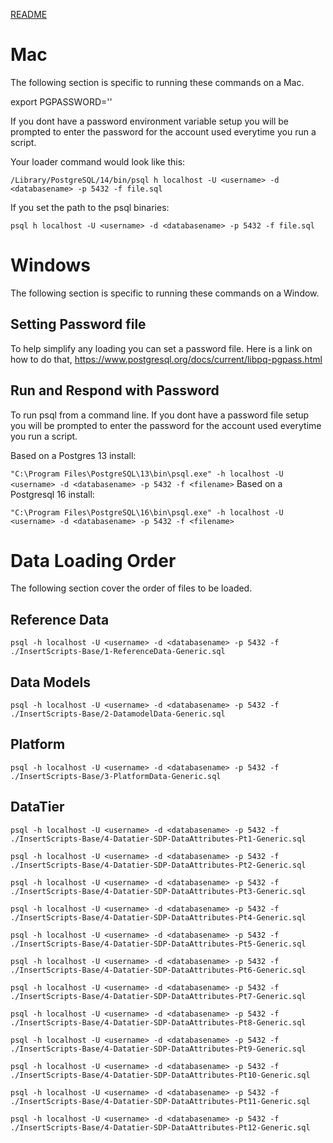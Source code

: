 [README](README.md)

# Mac
The following section is specific to running these commands on a Mac.

export PGPASSWORD='<password>'

If you dont have a password environment variable setup you will be prompted to enter the password for the
account used everytime you run a script.

Your loader command would look like this:

`
/Library/PostgreSQL/14/bin/psql h localhost -U <username> -d <databasename> -p 5432 -f file.sql
`

If you set the path to the psql binaries:

`
psql h localhost -U <username> -d <databasename> -p 5432 -f file.sql
`

# Windows
The following section is specific to running these commands on a Window.

## Setting Password file
To help simplify any loading you can set a password file. Here is a link on how to do that,
https://www.postgresql.org/docs/current/libpq-pgpass.html

## Run and Respond with Password
To run psql from a command line. If you dont have a password file setup you will be prompted to enter the password for the
account used everytime you run a script.

Based on a Postgres 13 install:

`
"C:\Program Files\PostgreSQL\13\bin\psql.exe" -h localhost -U <username> -d <databasename> -p 5432 -f <filename>
`
Based on a Postgresql 16 install:

`
"C:\Program Files\PostgreSQL\16\bin\psql.exe" -h localhost -U <username> -d <databasename> -p 5432 -f <filename>
`

# Data Loading Order
The following section cover the order of files to be loaded.

## Reference Data

`
psql -h localhost -U <username> -d <databasename> -p 5432 -f ./InsertScripts-Base/1-ReferenceData-Generic.sql
`

## Data Models

`
psql -h localhost -U <username> -d <databasename> -p 5432 -f ./InsertScripts-Base/2-DatamodelData-Generic.sql
`

## Platform

`
psql -h localhost -U <username> -d <databasename> -p 5432 -f ./InsertScripts-Base/3-PlatformData-Generic.sql
`

## DataTier

`
psql -h localhost -U <username> -d <databasename> -p 5432 -f ./InsertScripts-Base/4-Datatier-SDP-DataAttributes-Pt1-Generic.sql
`

`
psql -h localhost -U <username> -d <databasename> -p 5432 -f ./InsertScripts-Base/4-Datatier-SDP-DataAttributes-Pt2-Generic.sql
`

`
psql -h localhost -U <username> -d <databasename> -p 5432 -f ./InsertScripts-Base/4-Datatier-SDP-DataAttributes-Pt3-Generic.sql
`

`
psql -h localhost -U <username> -d <databasename> -p 5432 -f ./InsertScripts-Base/4-Datatier-SDP-DataAttributes-Pt4-Generic.sql
`

`
psql -h localhost -U <username> -d <databasename> -p 5432 -f ./InsertScripts-Base/4-Datatier-SDP-DataAttributes-Pt5-Generic.sql
`

`
psql -h localhost -U <username> -d <databasename> -p 5432 -f ./InsertScripts-Base/4-Datatier-SDP-DataAttributes-Pt6-Generic.sql
`

`
psql -h localhost -U <username> -d <databasename> -p 5432 -f ./InsertScripts-Base/4-Datatier-SDP-DataAttributes-Pt7-Generic.sql
`

`
psql -h localhost -U <username> -d <databasename> -p 5432 -f ./InsertScripts-Base/4-Datatier-SDP-DataAttributes-Pt8-Generic.sql
`

`
psql -h localhost -U <username> -d <databasename> -p 5432 -f ./InsertScripts-Base/4-Datatier-SDP-DataAttributes-Pt9-Generic.sql
`

`
psql -h localhost -U <username> -d <databasename> -p 5432 -f ./InsertScripts-Base/4-Datatier-SDP-DataAttributes-Pt10-Generic.sql
`

`
psql -h localhost -U <username> -d <databasename> -p 5432 -f ./InsertScripts-Base/4-Datatier-SDP-DataAttributes-Pt11-Generic.sql
`

`
psql -h localhost -U <username> -d <databasename> -p 5432 -f ./InsertScripts-Base/4-Datatier-SDP-DataAttributes-Pt12-Generic.sql
`